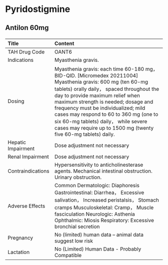 # Pyridostigmine

## Antilon 60mg

##### 

| Title              | Content                                                                                                                                                                                                                                                                                                                                                                                                                          |
|:-------------------|:---------------------------------------------------------------------------------------------------------------------------------------------------------------------------------------------------------------------------------------------------------------------------------------------------------------------------------------------------------------------------------------------------------------------------------|
| TAH Drug Code      | OANT6                                                                                                                                                                                                                                                                                                                                                                                                                            |
| Indications        | Myasthenia gravis.                                                                                                                                                                                                                                                                                                                                                                                                               |
| Dosing             | Myasthenia gravis: each time 60-180 mg， BID-QID. [Micromedex 20211004] Myasthenia gravis: 600 mg (ten 60-mg tablets) orally daily， spaced throughout the day to provide maximum relief when maximum strength is needed; dosage and frequency must be individualized; mild cases may respond to 60 to 360 mg (one to six 60-mg tablets) daily， while severe cases may require up to 1500 mg (twenty five 60-mg tablets) daily. |
| Hepatic Impairment | Dose adjustment not necessary                                                                                                                                                                                                                                                                                                                                                                                                    |
| Renal Impairment   | Dose adjustment not necessary                                                                                                                                                                                                                                                                                                                                                                                                    |
| Contraindications  | Hypersensitivity to anticholinesterase agents. Mechanical intestinal obstruction. Urinary obstruction.                                                                                                                                                                                                                                                                                                                           |
| Adverse Effects    | Common Dermatologic: Diaphoresis Gastrointestinal: Diarrhea， Excessive salivation， Increased peristalsis， Stomach cramps Musculoskeletal: Cramp， Muscle fasciculation Neurologic: Asthenia Ophthalmic: Miosis Respiratory: Excessive bronchial secretion                                                                                                                                                                     |
| Pregnancy          | No (limited) human data – animal data suggest low risk                                                                                                                                                                                                                                                                                                                                                                           |
| Lactation          | No (Limited) Human Data - Probably Compatible                                                                                                                                                                                                                                                                                                                                                                                    |

